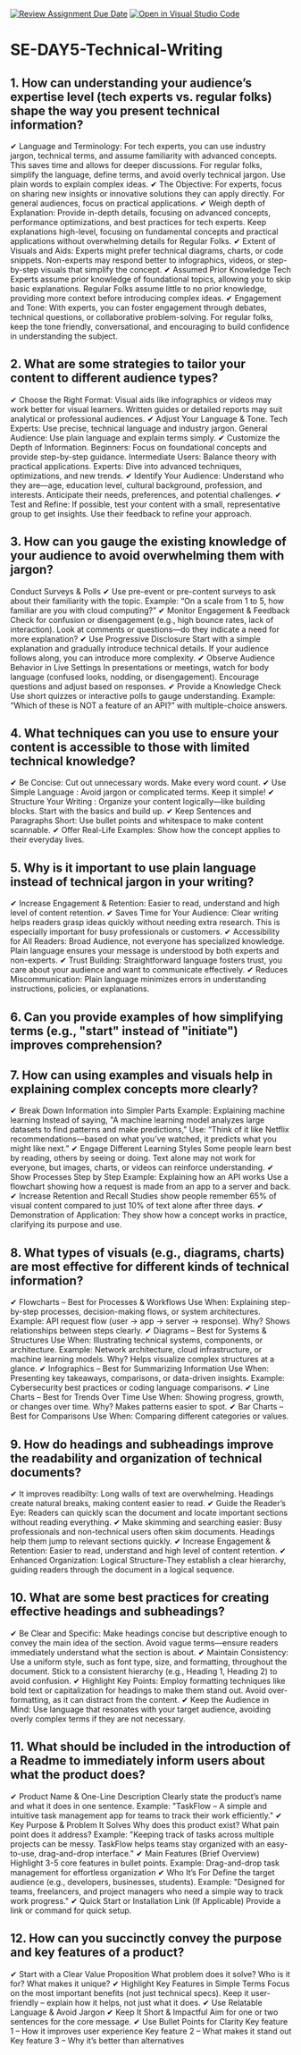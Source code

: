 [![Review Assignment Due Date](https://classroom.github.com/assets/deadline-readme-button-22041afd0340ce965d47ae6ef1cefeee28c7c493a6346c4f15d667ab976d596c.svg)](https://classroom.github.com/a/zsAR-pyY)
[![Open in Visual Studio Code](https://classroom.github.com/assets/open-in-vscode-2e0aaae1b6195c2367325f4f02e2d04e9abb55f0b24a779b69b11b9e10269abc.svg)](https://classroom.github.com/online_ide?assignment_repo_id=18765335&assignment_repo_type=AssignmentRepo)
# SE-DAY5-Technical-Writing
## 1. How can understanding your audience’s expertise level (tech experts vs. regular folks) shape the way you present technical information?
  ✔ Language and Terminology:
  For tech experts, you can use industry jargon, technical terms, and assume familiarity with advanced concepts. This saves time and allows for deeper discussions.
  For regular folks, simplify the language, define terms, and avoid overly technical jargon. Use plain words to explain complex ideas.
  ✔ The Objective:
  For experts, focus on sharing new insights or innovative solutions they can apply directly.
  For general audiences, focus on practical applications.
  ✔ Weigh depth of Explanation:
  Provide in-depth details, focusing on advanced concepts, performance optimizations, and best practices for tech experts.
  Keep explanations high-level, focusing on fundamental concepts and practical applications without overwhelming details for Regular Folks.
  ✔ Extent of Visuals and Aids:
  Experts might prefer technical diagrams, charts, or code snippets.
  Non-experts may respond better to infographics, videos, or step-by-step visuals that simplify the concept.
  ✔ Assumed Prior Knowledge
  Tech Experts assume prior knowledge of foundational topics, allowing you to skip basic explanations.
  Regular Folks assume little to no prior knowledge, providing more context before introducing complex ideas.
  ✔ Engagement and Tone:
  With experts, you can foster engagement through debates, technical questions, or collaborative problem-solving.
  For regular folks, keep the tone friendly, conversational, and encouraging to build confidence in understanding the subject.

## 2. What are some strategies to tailor your content to different audience types?
  ✔ Choose the Right Format:
  Visual aids like infographics or videos may work better for visual learners.
  Written guides or detailed reports may suit analytical or professional audiences.
  ✔ Adjust Your Language & Tone.
  Tech Experts: Use precise, technical language and industry jargon.
  General Audience: Use plain language and explain terms simply.
  ✔ Customize the Depth of Information.
  Beginners: Focus on foundational concepts and provide step-by-step guidance.
  Intermediate Users: Balance theory with practical applications.
  Experts: Dive into advanced techniques, optimizations, and new trends.
  ✔ Identify Your Audience:
  Understand who they are—age, education level, cultural background, profession, and interests.
  Anticipate their needs, preferences, and potential challenges.
  ✔ Test and Refine:
  If possible, test your content with a small, representative group to get insights.
  Use their feedback to refine your approach.
  
## 3. How can you gauge the existing knowledge of your audience to avoid overwhelming them with jargon?
Conduct Surveys & Polls
  ✔ Use pre-event or pre-content surveys to ask about their familiarity with the topic.
  Example: “On a scale from 1 to 5, how familiar are you with cloud computing?”
  ✔ Monitor Engagement & Feedback
  Check for confusion or disengagement (e.g., high bounce rates, lack of interaction).
  Look at comments or questions—do they indicate a need for more explanation?
  ✔ Use Progressive Disclosure
  Start with a simple explanation and gradually introduce technical details.
  If your audience follows along, you can introduce more complexity.
  ✔ Observe Audience Behavior in Live Settings
  In presentations or meetings, watch for body language (confused looks, nodding, or disengagement).
  Encourage questions and adjust based on responses.
  ✔ Provide a Knowledge Check
  Use short quizzes or interactive polls to gauge understanding.
  Example: “Which of these is NOT a feature of an API?” with multiple-choice answers.
  
## 4. What techniques can you use to ensure your content is accessible to those with limited technical knowledge?
  ✔ Be Concise: Cut out unnecessary words. Make every word count.
  ✔ Use Simple Language : Avoid jargon or complicated terms. Keep it simple!
  ✔ Structure Your Writing : Organize your content logically—like building blocks. Start with the basics and build up.
  ✔ Keep Sentences and Paragraphs Short: Use bullet points and whitespace to make content scannable.
  ✔ Offer Real-Life Examples: Show how the concept applies to their everyday lives.

## 5. Why is it important to use plain language instead of technical jargon in your writing?
  ✔ Increase Engagement & Retention:
  Easier to read, understand and high level of content retention.
  ✔ Saves Time for Your Audience:
  Clear writing helps readers grasp ideas quickly without needing extra research.
  This is especially important for busy professionals or customers.
  ✔ Accessibility for All Readers:
  Broad Audience, not everyone has specialized knowledge. Plain language ensures your message is understood by both experts and non-experts.
  ✔ Trust Building: Straightforward language fosters trust, you care about your audience and want to communicate effectively.
  ✔ Reduces Miscommunication: Plain language minimizes errors in understanding instructions, policies, or explanations.

## 6. Can you provide examples of how simplifying terms (e.g., "start" instead of "initiate") improves comprehension?
## 7. How can using examples and visuals help in explaining complex concepts more clearly?
  ✔ Break Down Information into Simpler Parts
  Example: Explaining machine learning
  Instead of saying, "A machine learning model analyzes large datasets to find patterns and make predictions,"
  Use: “Think of it like Netflix recommendations—based on what you’ve watched, it predicts what you might like next.”
  ✔ Engage Different Learning Styles
  Some people learn best by reading, others by seeing or doing.
  Text alone may not work for everyone, but images, charts, or videos can reinforce understanding.
  ✔ Show Processes Step by Step
  Example: Explaining how an API works
  Use a flowchart showing how a request is made from an app to a server and back.
  ✔ Increase Retention and Recall
  Studies show people remember 65% of visual content compared to just 10% of text alone after three days.
  ✔ Demonstration of Application: They show how a concept works in practice, clarifying its purpose and use.
  
## 8. What types of visuals (e.g., diagrams, charts) are most effective for different kinds of technical information?
  ✔ Flowcharts – Best for Processes & Workflows
  Use When: Explaining step-by-step processes, decision-making flows, or system architectures.
  Example: API request flow (user → app → server → response).
  Why? Shows relationships between steps clearly.
  ✔ Diagrams – Best for Systems & Structures
  Use When: Illustrating technical systems, components, or architecture.
  Example: Network architecture, cloud infrastructure, or machine learning models.
  Why? Helps visualize complex structures at a glance.
  ✔ Infographics – Best for Summarizing Information
  Use When: Presenting key takeaways, comparisons, or data-driven insights.
  Example: Cybersecurity best practices or coding language comparisons.
  ✔ Line Charts – Best for Trends Over Time
  Use When: Showing progress, growth, or changes over time.
  Why? Makes patterns easier to spot.
  ✔ Bar Charts – Best for Comparisons
  Use When: Comparing different categories or values.

## 9. How do headings and subheadings improve the readability and organization of technical documents?
  ✔ It improves readibilty:
  Long walls of text are overwhelming. Headings create natural breaks, making content easier to read.
  ✔ Guide the Reader’s Eye:
  Readers can quickly scan the document and locate important sections without reading everything.
  ✔ Make skimming and searching easier:
  Busy professionals and non-technical users often skim documents. Headings help them jump to relevant sections quickly.
  ✔ Increase Engagement & Retention:
  Easier to read, understand and high level of content retention.
  ✔ Enhanced Organization:
  Logical Structure-They establish a clear hierarchy, guiding readers through the document in a logical sequence.

## 10. What are some best practices for creating effective headings and subheadings?
  ✔ Be Clear and Specific:
  Make headings concise but descriptive enough to convey the main idea of the section.
  Avoid vague terms—ensure readers immediately understand what the section is about.
  ✔ Maintain Consistency:
  Use a uniform style, such as font type, size, and formatting, throughout the document.
  Stick to a consistent hierarchy (e.g., Heading 1, Heading 2) to avoid confusion.
  ✔ Highlight Key Points:
  Employ formatting techniques like bold text or capitalization for headings to make them stand out.
  Avoid over-formatting, as it can distract from the content.
  ✔ Keep the Audience in Mind:
  Use language that resonates with your target audience, avoiding overly complex terms if they are not necessary.

## 11. What should be included in the introduction of a Readme to immediately inform users about what the product does?
✔ Product Name & One-Line Description
Clearly state the product’s name and what it does in one sentence.
Example:
"TaskFlow – A simple and intuitive task management app for teams to track their work efficiently."
✔ Key Purpose & Problem It Solves
Why does this product exist?
What pain point does it address?
Example:
"Keeping track of tasks across multiple projects can be messy. TaskFlow helps teams stay organized with an easy-to-use, drag-and-drop interface."
✔  Main Features (Brief Overview)
 Highlight 3-5 core features in bullet points.
Example:
  Drag-and-drop task management for effortless organization
✔ Who It’s For
 Define the target audience (e.g., developers, businesses, students).
Example:
"Designed for teams, freelancers, and project managers who need a simple way to track work progress."
✔ Quick Start or Installation Link (If Applicable)
 Provide a link or command for quick setup.


## 12. How can you succinctly convey the purpose and key features of a product?
✔ Start with a Clear Value Proposition
 What problem does it solve?
 Who is it for?
 What makes it unique?
✔ Highlight Key Features in Simple Terms
 Focus on the most important benefits (not just technical specs).
 Keep it user-friendly – explain how it helps, not just what it does.
✔ Use Relatable Language & Avoid Jargon
✔ Keep It Short & Impactful
Aim for one or two sentences for the core message.
✔ Use Bullet Points for Clarity
Key feature 1 – How it improves user experience
Key feature 2 – What makes it stand out
Key feature 3 – Why it’s better than alternatives




